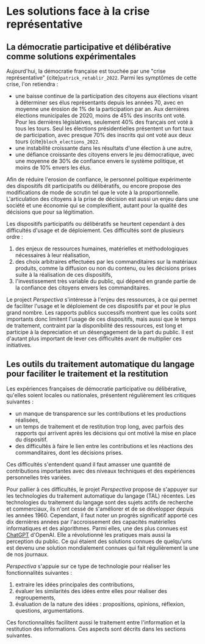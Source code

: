 <!-- plan 

- la démocratie participative comme levier à la "crise représentative"
- les enjeux associés à la gestion de l'information
- les enjeux liées à la chose politique
- une première étape dans la capacité à mieux saisir les opinions de ses concitoyens.

&emsp; for indentation
-->

# Les solutions face à la crise représentative

## La démocratie participative et délibérative comme solutions expérimentales

Aujourd'hui, la démocratie française est touchée par une "crise représentative" {cite}`patrick_retablir_2022`. Parmi les symptômes de cette crise, l'on retiendra :
* une baisse continue de la participation des citoyens aux élections visant à déterminer ses élus représentants depuis les années 70, avec en moyenne une érosion de 1% de la participation par an. Aux dernières élections municipales de 2020, moins de 45% des inscrits ont voté. Pour les dernières législatives, seulement 40% des français ont voté à tous les tours. Seul les élections présidentielles présentent un fort taux de participation, avec presque 70% des inscrits qui ont voté aux deux tours {cite}`bloch_elections_2022`.
* une instabilité croissante dans les résultats d'une élection à une autre,
* une défiance croissante des citoyens envers le jeu démocratique, avec une moyenne de 30% de confiance envers le système politique, et moins de 10% envers les élus.

Afin de réduire l'erosion de confiance, le personnel politique expérimente des dispositifs dit participatifs ou délibératifs, ou encore propose des modifications de mode de scrutin tel que le vote à la proportionnelle.
L'articulation des citoyens à la prise de décision est aussi un enjeu dans une société et une économie qui se complexifient, autant pour la qualité des décisions que pour sa légitimation.

Les dispositifs participatifs ou délibératifs se heurtent cependant à des difficultés d'usage et de déploiement. Ces difficultés sont de plusieurs ordre :
1. des enjeux de ressources humaines, matérielles et méthodologiques nécessaires à leur réalisation,
1. des choix arbitraires effectuées par les commanditaires sur la matériaux produits, comme la diffusion ou non du contenu, ou les décisions prises suite à la réalisation de ces dispositifs,
1. l'investissement très variable du public, qui dépend en grande partie de la confiance des citoyens envers les commanditaires.

Le project *Perspectiva* s'intéresse à l'enjeu des ressources, à ce qui permet de faciliter l'usage et le déploiement de ces dispositifs par et pour le plus grand nombre. Les rapports publics successifs montrent que les coûts sont importants donc limitent l'usage de ces dispositifs, mais aussi que le temps de traitement, contraint par la disponibilité des ressources, est long et participe à la depreciation et un désengagement de la part du public. Il est d'autant plus important de lever ces difficultés avant de multiplier ces initiatives.


<!-- ## La gestion de l'information pour la prise de décision : un enjeu de ressources humaines et matérielles souvent impensée

L'information est un matériau dont le traitement nécessite un investissement humain et matériel important. Si nous vivons dans un monde où l'information circule en masse, c'est parce que cette dernière s'appuie sur des infrastructures solides, stables et des services de traitement qui interviennent autant sur la forme que sur le fond de celle-ci. Sur les multiples terminaux électronique et numérique où nous accédons à l'information, du téléphone au panneau d'information en passant par les bornes automatiques, celle-ci est constamment formatée et transformée pour pouvoir être acquise, manipulée puis diffusée. Une importante part des optimisation des biens et des services passe par une accélération et une meilleure gestion des flux informationnels. Elles induisent une économie toujours plus importante et croissante des *informaticiens* et des fournisseurs d'infrastructure numériques.

Si les systèmes de gestion de l'information vivent une révolution permanente au sein des économies marchandes, la gestion de l'information et les prises de décision à grande échelle dans le domaine public rencontrent des difficultés à muter. En effet, aujourd'hui de nombreuses entreprises de l'économie du numérique sont capables de cerner les usages, les pratiques voir les désirs de leur client, et prennent des décision en vue d’accroître l'adhésion de leurs clients à leurs services. Mais ce possible ne semble pas accessible dans la sphère de la gestion des choses publiques.

Ce qui est vrai pour les services marchands, qui touchent à notre quotidien, l'est aussi dans une certaine mesure pour les entités publiques. La gestion de l'information au sein des sociétés repose aussi sur un investissement humain et matériel. Les sociétés, qu'elles soient des entreprises, des collectivités ou des États, s'appuient sur un ensemble d'infrastructure de communication telle que les infrastructures de télécommunications et les services postaux pour collecter et diffuser l'information et les décisions.

 Mais les entités publiques, en particulier lorsqu'elles ont un pouvoir de décision, font l'objet de plus de vigilance par l'ensemble des acteurs et des citoyens. Les enjeux sont :
* la définition des parties prenantes, qui est lié de façon directe ou indirecte à la décision,
* la légitimation des décisions, sur quoi, par qui et comment une décision est prise et appliquée.

Les enjeux de définition des parties prenantes et de légitimation de la prise de décision sont l'une des raisons des inerties du changement des entités publiques. Ces entités ont besoin de stabilité afin d'assurer une continuité de la prise de décision, et ces décisions s'inscrivent dans un cadre légal plus contraignant. des changements d'organisation ou de circulation de l'information ou des processus de prise de décision occasionneraient des incertitudes et des instabilités. Face à ce constat, il est aisé de comprendre les difficultés d'articuler et d'intégrer plus d'acteur à aux entités publiques et aux prises de décision.

Une solution serait d'y joindre plus de ressources humaines et matérielles. Mais ce serait autant de ressources non dédiés à l'exécution et la réalisation de ces décisions, qui sont déjà un point de tension dans l'espace public.

Mais est-ce une fatalité ? N'y a-t-il pas une opportunité d'exploiter les outils numériques pour gérer et intégrer plus de parties prenantes ? -->

## Les outils du traitement automatique du langage pour faciliter le traitement et la restitution 

Les expériences françaises de démocratie participative ou délibérative, qu'elles soient locales ou nationales, présentent régulièrement les critiques suivantes :
* un manque de transparence sur les contributions et les productions réalisées,
* un temps de traitement et de restitution trop long, avec parfois des rapports qui arrivent après les décisions qui ont motivé la mise en place du dispositif. 
* des difficultés à faire le lien entre les contributions et les réactions des commanditaires, dont les décisions prises.

Ces difficultés s'entendent quand il faut amasser une quantité de contributions importantes avec des niveaux techniques et des expériences personnelles très variées.

Pour pallier à ces difficultés, le projet *Perspectiva* propose de s'appuyer sur les technologies du traitement automatique du langage (TAL) récentes. Les technologies du traitement du langage sont des sujets actifs de recherche et commerciaux, ils n'ont cessé de s'améliorer et de se développer depuis les années 1960. Cependant, il faut noter un progrès significatif apporté ces dix dernières années par l'accroissement des capacités matérielles informatiques et des algorithmes. Parmi elles, une des plus connues est [ChatGPT](https://chat.openai.com/) d'OpenAI. Elle a révolutionné les pratiques mais aussi la perception du public. Ce qui étaient des solutions connues de quelqu'uns est devenu une solution mondialement connues qui fait régulièrement la une de nos journaux.

*Perspectiva* s'appuie sur ce type de technologie pour réaliser les fonctionnalités suivantes :
1. extraire les idées principales des contributions,
1. évaluer les similarités des idées entre elles pour réaliser des regroupements,
1. évaluation de la nature des idées : propositions, opinions, réflexion, questions, argumentations.

Ces fonctionnalités facilitent aussi le traitement entre l'information et la restitution des informations. Ces aspects sont décrits dans les sections suivantes.


